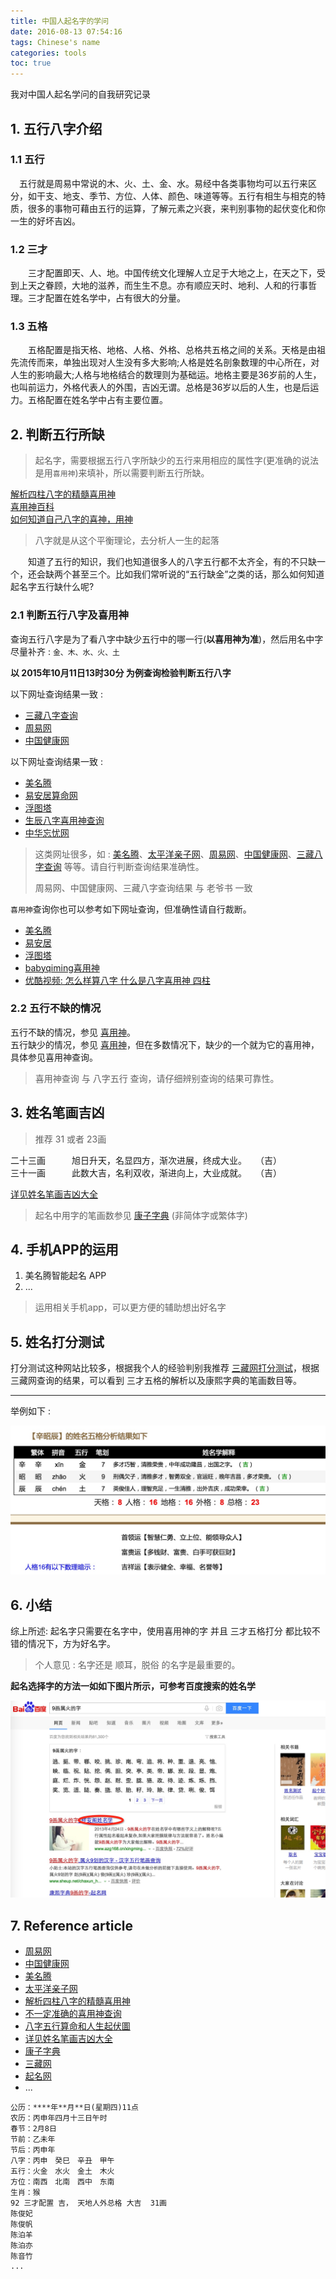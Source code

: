 ```yaml
---
title: 中国人起名字的学问
date: 2016-08-13 07:54:16
tags: Chinese's name
categories: tools
toc: true
---
```


我对中国人起名学问的自我研究记录

<!-- more -->

## 1. 五行八字介绍

### 1.1 五行

　五行就是周易中常说的木、火、土、金、水。易经中各类事物均可以五行来区分，如干支、地支、季节、方位、人体、颜色、味道等等。五行有相生与相克的特质，很多的事物可藉由五行的运算，了解元素之兴衰，来判别事物的起伏变化和你一生的好坏吉凶。

### 1.2 三才

　　三才配置即天、人、地。中国传统文化理解人立足于大地之上，在天之下，受到上天之眷顾，大地的滋养，而生生不息。亦有顺应天时、地利、人和的行事哲理。三才配置在姓名学中，占有很大的分量。

### 1.3 五格

　　五格配置是指天格、地格、人格、外格、总格共五格之间的关系。天格是由祖先流传而来，单独出现对人生没有多大影响;人格是姓名剖象数理的中心所在，对人生的影响最大;人格与地格结合的数理则为基础运。地格主要是36岁前的人生，也叫前运力，外格代表人的外围，吉凶无谓。总格是36岁以后的人生，也是后运力。五格配置在姓名学中占有主要位置。


## 2. 判断五行所缺

> 起名字，需要根据五行八字所缺少的五行来用相应的属性字(更准确的说法是用`喜用神`)来填补，所以需要判断五行所缺。

[解析四柱八字的精髓喜用神][5]  
[喜用神百科][22]  
[如何知道自己八字的喜神，用神][21]

> 八字就是从这个平衡理论，去分析人一生的起落

　　知道了五行的知识，我们也知道很多人的八字五行都不太齐全，有的不只缺一个，还会缺两个甚至三个。比如我们常听说的“五行缺金”之类的话，那么如何知道起名字五行缺什么呢?

### 2.1 判断五行八字及喜用神

查询五行八字是为了看八字中缺少五行中的哪一行(**以喜用神为准**)，然后用名中字尽量补齐 : `金、木、水、火、土`

**以 2015年10月11日13时30分 为例查询检验判断五行八字**

以下网址查询结果一致 :

- [三藏八字查询][16]
- [周易网][1]  
- [中国健康网][2]

以下网址查询结果一致 :

- [美名腾][3]
- [易安居算命网][14]
- [浮图塔][15]
- [生辰八字喜用神查询][20]
- [中华忘忧网][19]

>  这类网址很多，如 : [美名腾][3]、[太平洋亲子网][4]、[周易网][1]、[中国健康网][2]、[三藏八字查询][16] 等等。请自行判断查询结果准确性。
> 
> 周易网、中国健康网、三藏八字查询结果 与 老爷书 一致
 
`喜用神`查询你也可以参考如下网址查询，但准确性请自行裁断。

- [美名腾][3]
- [易安居][14]
- [浮图塔][15]
- [babyqiming喜用神][6]
- [优酷视频: 怎么样算八字 什么是八字喜用神 四柱][17]

### 2.2 五行不缺的情况

五行不缺的情况，参见 [喜用神][22]。  
五行缺少的情况，参见 [喜用神][22]，但在多数情况下，缺少的一个就为它的喜用神，具体参见喜用神查询。 

> 喜用神查询 与 八字五行 查询，请仔细辨别查询的结果可靠性。

## 3. 姓名笔画吉凶

> 推荐 31 或者 23画

二十三画　　　旭日升天，名显四方，渐次进展，终成大业。　　（吉）  
三十一画　　　此数大吉，名利双收，渐进向上，大业成就。　　（吉）

[详见姓名笔画吉凶大全][8]

> 起名中用字的笔画数参见 [康子字典][9] (非简体字或繁体字)

## 4. 手机APP的运用

1. 美名腾智能起名 APP
2. ...

> 运用相关手机app，可以更方便的辅助想出好名字


## 5. 姓名打分测试

打分测试这种网站比较多，根据我个人的经验判别我推荐 [三藏网打分测试][10]，根据三藏网查询的结果，可以看到 三才五格的解析以及康熙字典的笔画数目等。

***

举例如下 :

![example][12]

## 6. 小结

综上所述: 起名字只需要在名字中，使用喜用神的字 并且 三才五格打分 都比较不错的情况下，方为好名字。

> 个人意见 : 名字还是 顺耳，脱俗 的名字是最重要的。

**起名选择字的方法一如如下图片所示，可参考百度搜索的姓名学**

![选择字方法参见][13]

## 7. Reference article

- [周易网][1]  
- [中国健康网][2]
- [美名腾][3]
- [太平洋亲子网][4]
- [解析四柱八字的精髓喜用神][5]  
- [不一定准确的喜用神查询][6]
- [八字五行算命和人生起伏圖][7]
- [详见姓名笔画吉凶大全][8]
- [康子字典][9]
- [三藏网][10]
- [起名网][11]
- ...

```
公历：****年**月**日(星期四)11点
农历：丙申年四月十三日午时
春节：2月8日
节前：乙未年
节后：丙申年
八字：丙申　癸巳　辛丑　甲午
五行：火金　水火　金土　木火
方位：南西　北南　西中　东南
生肖：猴
92 三才配置 吉， 天地人外总格 大吉  31画
陈俊妃
陈俊帆
陈泊羊
陈泊亦
陈音竹
...
```


[1]: http://www.zhyw.net/myweb/bz/bazi.htm
[2]: http://www.69jk.cn/tools/bazi/
[3]: http://www.meimingteng.com/Tool/Bazi.aspx
[4]: http://www.pcbaby.com.cn/tools/scbz/
[5]: http://www.360doc.com/content/15/0313/16/15585030_454852610.shtml
[6]: http://www.babyqiming.com/zybz/bz.php
[7]: http://www.chinesefortunecalendar.com/CAb5.htm
[8]: http://blog.sina.com.cn/s/blog_4d4f386c0102vg9r.html
[9]: http://tool.httpcn.com/KangXi/
[10]: http://www.sheup.com/xingming_dafen.php
[11]: http://www.7mingzi.com/hanziwuxing-zi-%E9%99%88/
[12]: /images/life/life-named-xin.png
[13]: /images/life/life-named-searchword.png
[14]: http://m.zhouyi.cc/bazi/xys/xiyongsheng.php
[15]: http://www.fututa.com/
[16]: http://www.sheup.com/shengchenbazi.php
[17]: http://v.youku.com/v_show/id_XNDAwMTAwNDQ0.html
[18]: http://ceming.yw11.com/
[19]: http://sm.wonyoo.com
[20]: http://bazi.dosame.com/
[21]: http://blog.sina.com.cn/s/blog_6e775646010136qp.html
[22]: http://baike.baidu.com/view/1373942.htm
